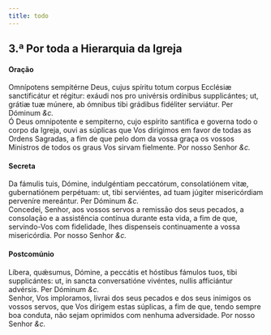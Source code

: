 ```yaml
---
title: todo
---
```

<h2 class="text-center">3.ª Por toda a Hierarquia da Igreja</h2>

<h4 class="text-center">Oração</h4>
<div class="container-fluid">
<div class="row">
<div class="dropcap text-justify">
Omnípotens sempitérne Deus, cujus spíritu totum corpus Ecclésiæ sanctificátur et régitur: exáudi nos pro univérsis ordínibus supplicántes; ut, grátiæ tuæ múnere, ab ómnibus tibi grádibus fidéliter serviátur. Per Dóminum <em>&c.</em>
</div>
<div class="dropcap text-justify">
Ó Deus omnipotente e sempiterno, cujo espírito santifica e governa todo o corpo da Igreja, ouvi as súplicas que Vos dirigimos em favor de todas as Ordens Sagradas, a fim de que pelo dom da vossa graça os vossos Ministros de todos os graus Vos sirvam fielmente. Por nosso Senhor <em>&c.</em>
</div>
</div>
</div>

<h4 class="text-center">Secreta</h4>
<div class="container-fluid">
<div class="row">
<div class="dropcap text-justify">
Da fámulis tuis, Dómine, indulgéntiam peccatórum, consolatiónem vitæ, gubernatiónem perpétuam: ut, tibi serviéntes, ad tuam júgiter misericórdiam perveníre mereántur. Per Dóminum <em>&c.</em>
</div>
<div class="dropcap text-justify">
Concedei, Senhor, aos vossos servos a remissão dos seus pecados, a consolação e a assistência contínua durante esta vida, a fim de que, servindo-Vos com fidelidade, lhes dispenseis continuamente a vossa misericórdia. Por nosso Senhor <em>&c.</em>
</div>
</div>
</div>

<h4 class="text-center">Postcomúnio</h4>
<div class="container-fluid">
<div class="row">
<div class="dropcap text-justify">
Líbera, quǽsumus, Dómine, a peccátis et hóstibus fámulos tuos, tibi supplicántes: ut, in sancta conversatióne vivéntes, nullis afficiántur advérsis. Per Dóminum <em>&c.</em>
</div>
<div class="dropcap text-justify">
Senhor, Vos imploramos, livrai dos seus pecados e dos seus inimigos os vossos servos, que Vos dirigem estas súplicas, a fim de que, tendo sempre boa conduta, não sejam oprimidos com nenhuma adversidade. Por nosso Senhor <em>&c.</em>
</div>
</div>
</div>
